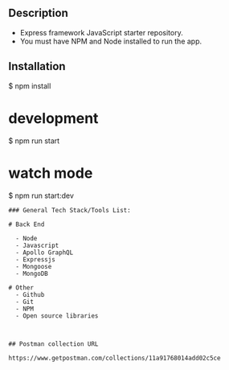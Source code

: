 ## Description

- Express framework JavaScript starter repository.
- You must have NPM and Node installed to run the app.

## Installation

$ npm install

# development
$ npm run start

# watch mode
$ npm run start:dev

```
### General Tech Stack/Tools List:

# Back End

  - Node
  - Javascript
  - Apollo GraphQL
  - Expressjs
  - Mongoose
  - MongoDB

# Other
  - Github
  - Git
  - NPM
  - Open source libraries



## Postman collection URL

https://www.getpostman.com/collections/11a91768014add02c5ce



